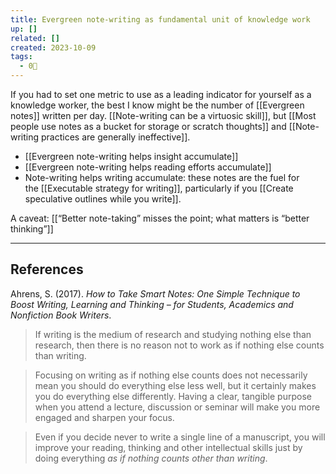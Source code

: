 ```yaml
---
title: Evergreen note-writing as fundamental unit of knowledge work
up: []
related: []
created: 2023-10-09
tags:
  - 0🌲
---
```

If you had to set one metric to use as a leading indicator for yourself as a knowledge worker, the best I know might be the number of [[Evergreen notes]] written per day. [[Note-writing can be a virtuosic skill]], but [[Most people use notes as a bucket for storage or scratch thoughts]] and [[Note-writing practices are generally ineffective]].

- [[Evergreen note-writing helps insight accumulate]]
- [[Evergreen note-writing helps reading efforts accumulate]]
- Note-writing helps writing accumulate: these notes are the fuel for the [[Executable strategy for writing]], particularly if you [[Create speculative outlines while you write]].

A caveat: [[“Better note-taking” misses the point; what matters is “better thinking”]]

---

## References

Ahrens, S. (2017). _How to Take Smart Notes: One Simple Technique to Boost Writing, Learning and Thinking – for Students, Academics and Nonfiction Book Writers_.

> If writing is the medium of research and studying nothing else than research, then there is no reason not to work as if nothing else counts than writing.

> Focusing on writing as if nothing else counts does not necessarily mean you should do everything else less well, but it certainly makes you do everything else differently. Having a clear, tangible purpose when you attend a lecture, discussion or seminar will make you more engaged and sharpen your focus.

> Even if you decide never to write a single line of a manuscript, you will improve your reading, thinking and other intellectual skills just by doing everything _as if nothing counts other than writing_.